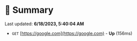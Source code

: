 # 📖 Summary
Last updated: **6/18/2023, 5:40:04 AM**

- `GET` [https://google.com](https://google.com) - **Up** (156ms)
